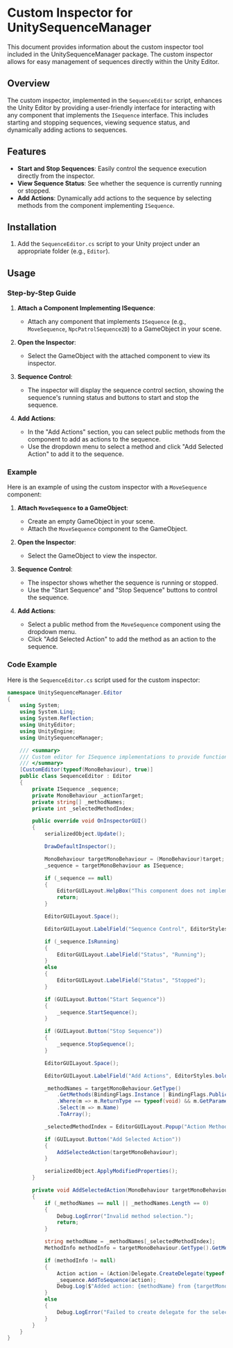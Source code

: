 # Custom Inspector for UnitySequenceManager

This document provides information about the custom inspector tool included in the UnitySequenceManager package. The custom inspector allows for easy management of sequences directly within the Unity Editor.

## Overview

The custom inspector, implemented in the `SequenceEditor` script, enhances the Unity Editor by providing a user-friendly interface for interacting with any component that implements the `ISequence` interface. This includes starting and stopping sequences, viewing sequence status, and dynamically adding actions to sequences.

## Features

- **Start and Stop Sequences**: Easily control the sequence execution directly from the inspector.
- **View Sequence Status**: See whether the sequence is currently running or stopped.
- **Add Actions**: Dynamically add actions to the sequence by selecting methods from the component implementing `ISequence`.

## Installation

1. Add the `SequenceEditor.cs` script to your Unity project under an appropriate folder (e.g., `Editor`).

## Usage

### Step-by-Step Guide

1. **Attach a Component Implementing ISequence**:
    - Attach any component that implements `ISequence` (e.g., `MoveSequence`, `NpcPatrolSequence2D`) to a GameObject in your scene.

2. **Open the Inspector**:
    - Select the GameObject with the attached component to view its inspector.

3. **Sequence Control**:
    - The inspector will display the sequence control section, showing the sequence's running status and buttons to start and stop the sequence.

4. **Add Actions**:
    - In the "Add Actions" section, you can select public methods from the component to add as actions to the sequence.
    - Use the dropdown menu to select a method and click "Add Selected Action" to add it to the sequence.

### Example

Here is an example of using the custom inspector with a `MoveSequence` component:

1. **Attach `MoveSequence` to a GameObject**:
    - Create an empty GameObject in your scene.
    - Attach the `MoveSequence` component to the GameObject.

2. **Open the Inspector**:
    - Select the GameObject to view the inspector.

3. **Sequence Control**:
    - The inspector shows whether the sequence is running or stopped.
    - Use the "Start Sequence" and "Stop Sequence" buttons to control the sequence.

4. **Add Actions**:
    - Select a public method from the `MoveSequence` component using the dropdown menu.
    - Click "Add Selected Action" to add the method as an action to the sequence.

### Code Example

Here is the `SequenceEditor.cs` script used for the custom inspector:

```csharp
namespace UnitySequenceManager.Editor
{
    using System;
    using System.Linq;
    using System.Reflection;
    using UnityEditor;
    using UnityEngine;
    using UnitySequenceManager;

    /// <summary>
    /// Custom editor for ISequence implementations to provide functionality for testing, stopping, and playing sequences.
    /// </summary>
    [CustomEditor(typeof(MonoBehaviour), true)]
    public class SequenceEditor : Editor
    {
        private ISequence _sequence;
        private MonoBehaviour _actionTarget;
        private string[] _methodNames;
        private int _selectedMethodIndex;

        public override void OnInspectorGUI()
        {
            serializedObject.Update();

            DrawDefaultInspector();

            MonoBehaviour targetMonoBehaviour = (MonoBehaviour)target;
            _sequence = targetMonoBehaviour as ISequence;

            if (_sequence == null)
            {
                EditorGUILayout.HelpBox("This component does not implement ISequence.", MessageType.Warning);
                return;
            }

            EditorGUILayout.Space();

            EditorGUILayout.LabelField("Sequence Control", EditorStyles.boldLabel);

            if (_sequence.IsRunning)
            {
                EditorGUILayout.LabelField("Status", "Running");
            }
            else
            {
                EditorGUILayout.LabelField("Status", "Stopped");
            }

            if (GUILayout.Button("Start Sequence"))
            {
                _sequence.StartSequence();
            }

            if (GUILayout.Button("Stop Sequence"))
            {
                _sequence.StopSequence();
            }

            EditorGUILayout.Space();

            EditorGUILayout.LabelField("Add Actions", EditorStyles.boldLabel);

            _methodNames = targetMonoBehaviour.GetType()
                .GetMethods(BindingFlags.Instance | BindingFlags.Public)
                .Where(m => m.ReturnType == typeof(void) && m.GetParameters().Length == 0)
                .Select(m => m.Name)
                .ToArray();

            _selectedMethodIndex = EditorGUILayout.Popup("Action Method", _selectedMethodIndex, _methodNames);

            if (GUILayout.Button("Add Selected Action"))
            {
                AddSelectedAction(targetMonoBehaviour);
            }

            serializedObject.ApplyModifiedProperties();
        }

        private void AddSelectedAction(MonoBehaviour targetMonoBehaviour)
        {
            if (_methodNames == null || _methodNames.Length == 0)
            {
                Debug.LogError("Invalid method selection.");
                return;
            }

            string methodName = _methodNames[_selectedMethodIndex];
            MethodInfo methodInfo = targetMonoBehaviour.GetType().GetMethod(methodName, BindingFlags.Instance | BindingFlags.Public);

            if (methodInfo != null)
            {
                Action action = (Action)Delegate.CreateDelegate(typeof(Action), targetMonoBehaviour, methodInfo);
                _sequence.AddToSequence(action);
                Debug.Log($"Added action: {methodName} from {targetMonoBehaviour.name}");
            }
            else
            {
                Debug.LogError("Failed to create delegate for the selected method.");
            }
        }
    }
}
